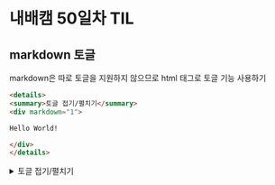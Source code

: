 # 내배캠 50일차 TIL

## markdown 토글
markdown은 따로 토글을 지원하지 않으므로 html 태그로 토글 기능 사용하기
```markdown
<details>
<summary>토글 접기/펼치기</summary>
<div markdown="1">

Hello World!

</div>
</details>
```

<details>
<summary>토글 접기/펼치기</summary>
<div markdown="1">

Hello World!

</div>
</details>
